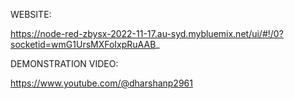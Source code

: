 WEBSITE:

https://node-red-zbysx-2022-11-17.au-syd.mybluemix.net/ui/#!/0?socketid=wmG1UrsMXFoIxpRuAAB_



DEMONSTRATION VIDEO:

https://www.youtube.com/@dharshanp2961
